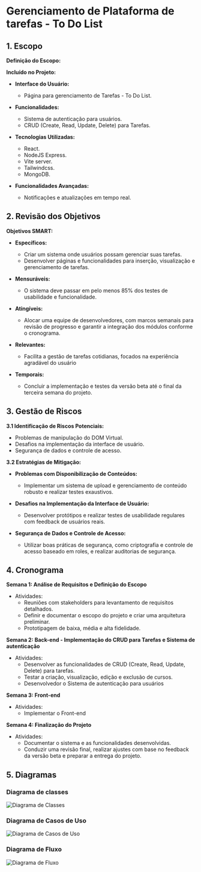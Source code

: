 # Gerenciamento de Plataforma de tarefas - To Do List

## 1. Escopo

**Definição do Escopo:**

**Incluído no Projeto:**

- **Interface do Usuário:**
    - Página para gerenciamento de Tarefas - To Do List.

- **Funcionalidades:**
    - Sistema de autenticação para usuários.
    - CRUD (Create, Read, Update, Delete) para Tarefas.

- **Tecnologias Utilizadas:**
    - React.
    - NodeJS Express.
    - Vite server.
    - Tailwindcss.
    - MongoDB.

- **Funcionalidades Avançadas:**
    - Notificações e atualizações em tempo real.

## 2. Revisão dos Objetivos

**Objetivos SMART:**

- **Específicos:**
    - Criar um sistema onde usuários possam gerenciar suas tarefas.
    - Desenvolver páginas e funcionalidades para inserção, visualização e gerenciamento de tarefas.

- **Mensuráveis:**
    - O sistema deve passar em pelo menos 85% dos testes de usabilidade e funcionalidade.

- **Atingíveis:**
    - Alocar uma equipe de desenvolvedores, com marcos semanais para revisão de progresso e garantir a integração dos módulos conforme o cronograma.

- **Relevantes:**
    - Facilita a gestão de tarefas cotidianas, focados na experiência agradável do usuário

- **Temporais:**
    - Concluir a implementação e testes da versão beta até o final da terceira semana do projeto.

## 3. Gestão de Riscos

**3.1 Identificação de Riscos Potenciais:**

- Problemas de manipulação do DOM Virtual.
- Desafios na implementação da interface de usuário.
- Segurança de dados e controle de acesso.

**3.2 Estratégias de Mitigação:**

- **Problemas com Disponibilização de Conteúdos:**
    - Implementar um sistema de upload e gerenciamento de conteúdo robusto e realizar testes exaustivos.

- **Desafios na Implementação da Interface de Usuário:**
    - Desenvolver protótipos e realizar testes de usabilidade regulares com feedback de usuários reais.

- **Segurança de Dados e Controle de Acesso:**
    - Utilizar boas práticas de segurança, como criptografia e controle de acesso baseado em roles, e realizar auditorias de segurança.

## 4. Cronograma

**Semana 1: Análise de Requisitos e Definição do Escopo**
- Atividades:
    - Reuniões com stakeholders para levantamento de requisitos detalhados.
    - Definir e documentar o escopo do projeto e criar uma arquitetura preliminar.
    - Prototipagem de baixa, média e alta fidelidade.

**Semana 2: Back-end - Implementação do CRUD para Tarefas e Sistema de autenticação**
- Atividades:
    - Desenvolver as funcionalidades de CRUD (Create, Read, Update, Delete) para tarefas.
    - Testar a criação, visualização, edição e exclusão de cursos.
    - Desenvolvedor o Sistema de autenticação para usuários

**Semana 3: Front-end**
- Atividades:
    - Implementar o Front-end

**Semana 4: Finalização do Projeto**
- Atividades:
    - Documentar o sistema e as funcionalidades desenvolvidas.
    - Conduzir uma revisão final, realizar ajustes com base no feedback da versão beta e preparar a entrega do projeto.

## 5. Diagramas

### Diagrama de classes
![Diagrama de Classes](docs/diagrama_classe.png)

### Diagrama de Casos de Uso
![Diagrama de Casos de Uso](docs/diagrama_casos_de_uso.png)

### Diagrama de Fluxo
![Diagrama de Fluxo](docs/diagrama_fluxo.png)

